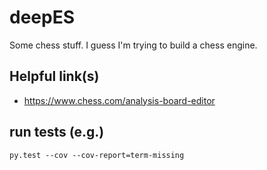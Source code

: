 # deepES

Some chess stuff. I guess I'm trying to build a chess engine.

## Helpful link(s)

- https://www.chess.com/analysis-board-editor

## run tests (e.g.)

```
py.test --cov --cov-report=term-missing
```
